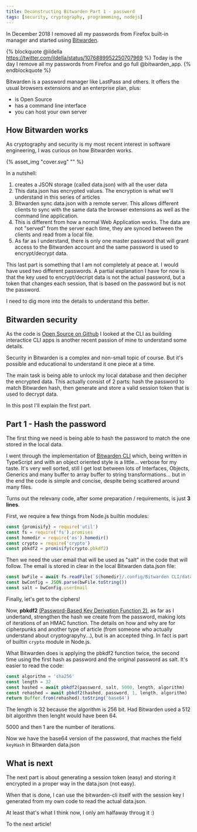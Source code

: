 ```yaml
---
title: Deconstructing Bitwarden Part 1 - password
tags: [security, cryptography, programmming, nodejs]
---
```


In December 2018 I removed all my passwords from Firefox built-in manager and started using [Bitwarden](https://bitwarden.com/).

{% blockquote @ildella https://twitter.com/ildella/status/1076889952250707969 %}
Today is the day I remove all my passwords from Firefox and go full @bitwarden_app.
{% endblockquote %}

Bitwarden is a password manager like LastPass and others. It offers the usual browsers extensions and an enterprise plan, plus:

  * is Open Source 
  * has a command line interface
  * you can host your own server

## How Bitwarden works

As cryptography and security is my most recent interest in software engineering, I was curious on how Bitwarden works. 

{% asset_img "cover.svg" "" %}

In a nutshell:

  1. creates a JSON storage (called data.json) with all the user data
  2. This data.json has encrypted values. The encryption is what we'll understand in this series of articles
  3. Bitwarden sync data.json with a remote server. This allows different clients to sync with the same data the browser extensions as well as the command line application. 
  4. This is different from how a normal Web Application works. The data are not "served" from the server each time, they are synced between the clients and read from a local file.
  5. As far as I understand, there is only one master password that will grant access to the Bitwarden account and the same password is used to encrypt/decrypt data. 

This last part is something that I am not completely at peace at. I would have used two different passwords. 
A partial explanation I have for now is that the key used to encrypt/decript data is not the actual password, but a token that changes each session, that is based on the password but is not the password. 

I need to dig more into the details to understand this better. 

## Bitwarden security

As the code is [Open Source on Github](https://github.com/bitwarden) I looked at the CLI as building interactice CLI apps is another recent passion of mine to understand some details.

Security in Bitwarden is a complex and non-small topic of course. But it's possible and educational to understand it one piece at a time.

The main task is being able to unlock my local database and then decipher the encrypted data. This actually consist of 2 parts: hash the password to match Bitwarden hash, then generate and store a valid session token that is used to decrypt data.

In this post I'll explain the first part.

## Part 1 - Hash the password

The first thing we need is being able to hash the password to match the one stored in the local data. 

I went through the implementation of [Bitwarden CLI](https://github.com/bitwarden/cli) which, being written in TypeScript and with an object oriented style is a little... verbose for my taste. It's very well sorted, still I get lost between lots of Interfaces, Objects, Generics and many buffer to array buffer to string transformations... but in the end the code is simple and concise, despite being scattered around many files.

Turns out the relevany code, after some preparation / requirements, is just **3 lines**.

First, we require a few things from Node.js builtin modules:

```javascript
const {promisify} = require('util')
const fs = require('fs').promises
const homedir = require('os').homedir()
const crypto = require('crypto')
const pbkdf2 = promisify(crypto.pbkdf2)
```

Then we need the user email that will be used as "salt" in the code that will follow. 
The email is stored in clear in the local Bitwarden data.json file:

```javascript
const bwFile = await fs.readFile(`${homedir}/.config/Bitwarden CLI/data.json`)
const bwConfig = JSON.parse(bwFile.toString())
const salt = bwConfig.userEmail
```

Finally, let's get to the ciphers!

Now, **pbkdf2** [(Password-Based Key Derivation Function 2)](https://nodejs.org/api/crypto.html#crypto_crypto_pbkdf2_password_salt_iterations_keylen_digest_callback), as far as I undertand, strengthen the hash we create from the password, making lots of iterations of an HMAC function. 
The details on how and why are for cipherpunks and another type of article (from someone who actually understand about cryptograpyhy...), but is an accepted thing. In fact is part of builtin `crypto`  module in Node.js. 

What Bitwarden does is applying the pbkdf2 function twice, the second time using the first hash as password and the original password as salt. It's easier to read the code:

```javascript
const algorithm = 'sha256'
const length = 32
const hashed = await pbkdf2(password, salt, 5000, length, algorithm)
const rehashed = await pbkdf2(hashed, password, 1, length, algorithm)
return Buffer.from(rehashed).toString('base64')
```

The length is 32 because the algorithm is 256 bit. Had Bitwarden used a 512 bit algorithm  then lenght would have been 64.

5000 and then 1 are the number of iterations. 

Now we have the base64 version of the password, that maches the field `keyHash` in Bitwarden data.json

## What is next

The next part is about generating a session token (easy) and storing it encrypted in a proper way in the data.json (not easy).

When that is done, I can use the bitwarden-cli itself with the session key I generated from my own code to read the actual data.json. 

At least that's what I think now, I only am halfaway throug it :)

To the next article!

